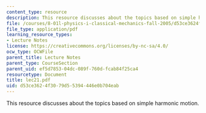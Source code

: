```yaml
---
content_type: resource
description: This resource discusses about the topics based on simple harmonic motion.
file: /courses/8-01l-physics-i-classical-mechanics-fall-2005/d53ce3624f3079d55394446e0b704eab_lec21.pdf
file_type: application/pdf
learning_resource_types:
- Lecture Notes
license: https://creativecommons.org/licenses/by-nc-sa/4.0/
ocw_type: OCWFile
parent_title: Lecture Notes
parent_type: CourseSection
parent_uid: ef5d7853-04dc-089f-760d-fcab84f25ca4
resourcetype: Document
title: lec21.pdf
uid: d53ce362-4f30-79d5-5394-446e0b704eab
---
```

This resource discusses about the topics based on simple harmonic motion.